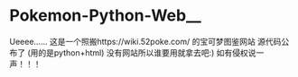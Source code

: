 # Pokemon-Python-Web__
Ueeee......
这是一个照搬https://wiki.52poke.com/      的宝可梦图鉴网站
源代码公布了
(用的是python+html)
没有网站所以谁要用就拿去吧:)
如有侵权说一声！！！
<!-- hehe -->

